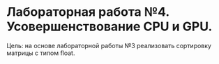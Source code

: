 # Лабораторная работа №4. Усовершенствование CPU и GPU.

Цель: на основе лабораторной работы №3 реализовать сортировку матрицы с типом float.
